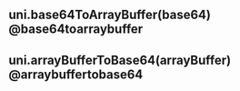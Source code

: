 ## uni.base64ToArrayBuffer(base64) @base64toarraybuffer

<!-- UTSAPIJSON.base64ToArrayBuffer.description -->

<!-- UTSAPIJSON.base64ToArrayBuffer.compatibility -->

<!-- UTSAPIJSON.base64ToArrayBuffer.param -->

<!-- UTSAPIJSON.base64ToArrayBuffer.returnValue -->

<!-- UTSAPIJSON.base64ToArrayBuffer.tutorial -->

## uni.arrayBufferToBase64(arrayBuffer) @arraybuffertobase64

<!-- UTSAPIJSON.arrayBufferToBase64.description -->

<!-- UTSAPIJSON.arrayBufferToBase64.compatibility -->

<!-- UTSAPIJSON.arrayBufferToBase64.param -->

<!-- UTSAPIJSON.arrayBufferToBase64.returnValue -->

<!-- UTSAPIJSON.arrayBufferToBase64.tutorial -->

<!-- UTSAPIJSON.base64.example -->

<!-- UTSAPIJSON.general_type.name -->

<!-- UTSAPIJSON.general_type.param -->
